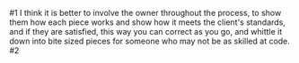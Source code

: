 #1 I think it is better to involve the owner throughout the process, to show them how each piece works and show how it meets the client's standards, and if they are satisfied, this way you can correct as you go, and whittle it down into bite sized pieces for someone who may not be as skilled at code.
#2
